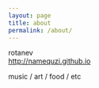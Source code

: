 ```yaml
---
layout: page
title: about
permalink: /about/
---
```

rotanev  
http://namequzi.github.io  

music / art / food / etc
